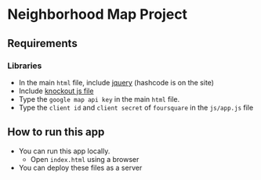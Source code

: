 # Neighborhood Map Project

## Requirements

### Libraries

* In the main `html` file, include [jquery](https://code.jquery.com/jquery/) (hashcode is on the site)
* Include [knockout js file](https://knockoutjs.com/downloads)
* Type the `google map api key` in the main `html` file.
* Type the `client id` and `client secret` of `foursquare` in the `js/app.js` file

## How to run this app
* You can run this app locally.
    * Open `index.html` using a browser
* You can deploy these files as a server